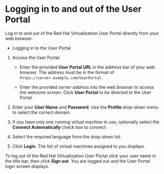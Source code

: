# Logging in to and out of the User Portal

Log in to and out of the Red Hat Virtualization User Portal directly from your web browser.

* Logging in to the User Portal

1. Access the User Portal:

    * Enter the provided **User Portal URL** in the address bar of your web browser. The address must be in the format of `https://server.example.com/UserPortal`.

    * Enter the provided *server address* into the web browser to access the welcome screen. Click **User Portal** to be directed to the User Portal.

2. Enter your **User Name** and **Password**. Use the **Profile** drop-down menu to select the correct domain.

3. If you have only one running virtual machine in use, optionally select the **Connect Automatically** check box to connect 

4. Select the required language from the drop-down list.

5. Click **Login**. The list of virtual machines assigned to you displays.

To log out of the Red Hat Virtualization User Portal click your user name in the title bar, then click **Sign out**. You are logged out and the User Portal login screen displays.

